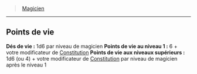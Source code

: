 ﻿> [Magicien](hd_wizard.md)

---

## Points de vie

**Dés de vie :** 1d6 par niveau de magicien
**Points de vie au niveau 1 :** 6 + votre modificateur de [Constitution](hd_abilities_constitution.md)
**Points de vie aux niveaux supérieurs :** 1d6 (ou 4) + votre modificateur de [Constitution](hd_abilities_constitution.md) par niveau de magicien après le niveau 1

